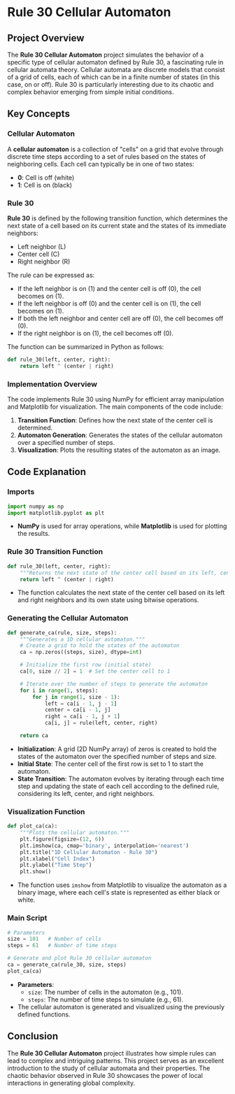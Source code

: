 # Rule 30 Cellular Automaton

## Project Overview

The **Rule 30 Cellular Automaton** project simulates the behavior of a specific type of cellular automaton defined by Rule 30, a fascinating rule in cellular automata theory. Cellular automata are discrete models that consist of a grid of cells, each of which can be in a finite number of states (in this case, on or off). Rule 30 is particularly interesting due to its chaotic and complex behavior emerging from simple initial conditions.

## Key Concepts

### Cellular Automaton

A **cellular automaton** is a collection of "cells" on a grid that evolve through discrete time steps according to a set of rules based on the states of neighboring cells. Each cell can typically be in one of two states:
- **0**: Cell is off (white)
- **1**: Cell is on (black)

### Rule 30

**Rule 30** is defined by the following transition function, which determines the next state of a cell based on its current state and the states of its immediate neighbors:
- Left neighbor (L)
- Center cell (C)
- Right neighbor (R)

The rule can be expressed as:
- If the left neighbor is on (1) and the center cell is off (0), the cell becomes on (1).
- If the left neighbor is off (0) and the center cell is on (1), the cell becomes on (1).
- If both the left neighbor and center cell are off (0), the cell becomes off (0).
- If the right neighbor is on (1), the cell becomes off (0).

The function can be summarized in Python as follows:
```python
def rule_30(left, center, right):
    return left ^ (center | right)
```

### Implementation Overview

The code implements Rule 30 using NumPy for efficient array manipulation and Matplotlib for visualization. The main components of the code include:

1. **Transition Function**: Defines how the next state of the center cell is determined.
2. **Automaton Generation**: Generates the states of the cellular automaton over a specified number of steps.
3. **Visualization**: Plots the resulting states of the automaton as an image.

## Code Explanation

### Imports

```python
import numpy as np
import matplotlib.pyplot as plt
```

- **NumPy** is used for array operations, while **Matplotlib** is used for plotting the results.

### Rule 30 Transition Function

```python
def rule_30(left, center, right):
    """Returns the next state of the center cell based on its left, center, and right neighbors."""
    return left ^ (center | right)
```

- The function calculates the next state of the center cell based on its left and right neighbors and its own state using bitwise operations.

### Generating the Cellular Automaton

```python
def generate_ca(rule, size, steps):
    """Generates a 1D cellular automaton."""
    # Create a grid to hold the states of the automaton
    ca = np.zeros((steps, size), dtype=int)

    # Initialize the first row (initial state)
    ca[0, size // 2] = 1  # Set the center cell to 1

    # Iterate over the number of steps to generate the automaton
    for i in range(1, steps):
        for j in range(1, size - 1):
            left = ca[i - 1, j - 1]
            center = ca[i - 1, j]
            right = ca[i - 1, j + 1]
            ca[i, j] = rule(left, center, right)

    return ca
```

- **Initialization**: A grid (2D NumPy array) of zeros is created to hold the states of the automaton over the specified number of steps and size.
- **Initial State**: The center cell of the first row is set to 1 to start the automaton.
- **State Transition**: The automaton evolves by iterating through each time step and updating the state of each cell according to the defined rule, considering its left, center, and right neighbors.

### Visualization Function

```python
def plot_ca(ca):
    """Plots the cellular automaton."""
    plt.figure(figsize=(12, 6))
    plt.imshow(ca, cmap='binary', interpolation='nearest')
    plt.title("1D Cellular Automaton - Rule 30")
    plt.xlabel("Cell Index")
    plt.ylabel("Time Step")
    plt.show()
```

- The function uses `imshow` from Matplotlib to visualize the automaton as a binary image, where each cell's state is represented as either black or white.

### Main Script

```python
# Parameters
size = 101   # Number of cells
steps = 61   # Number of time steps

# Generate and plot Rule 30 cellular automaton
ca = generate_ca(rule_30, size, steps)
plot_ca(ca)
```

- **Parameters**: 
  - `size`: The number of cells in the automaton (e.g., 101).
  - `steps`: The number of time steps to simulate (e.g., 61).
- The cellular automaton is generated and visualized using the previously defined functions.

## Conclusion

The **Rule 30 Cellular Automaton** project illustrates how simple rules can lead to complex and intriguing patterns. This project serves as an excellent introduction to the study of cellular automata and their properties. The chaotic behavior observed in Rule 30 showcases the power of local interactions in generating global complexity.

